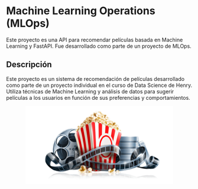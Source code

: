 # Machine Learning Operations (MLOps)
Este proyecto es una API para recomendar películas basada en Machine Learning y FastAPI. Fue desarrollado como parte de un proyecto de MLOps.

## Descripción
Este proyecto es un sistema de recomendación de películas desarrollado como parte de un proyecto individual en el curso de Data Science de Henry. Utiliza técnicas de Machine Learning y análisis de datos para sugerir películas a los usuarios en función de sus preferencias y comportamientos.

<p align="center">
  <img src="./pelicula.png" alt="Película" width="400"/>
</p>
